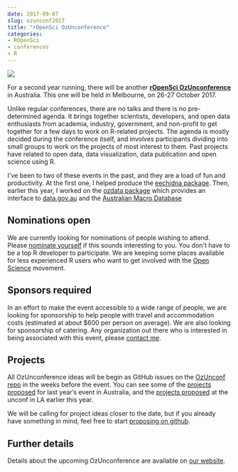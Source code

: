 ```yaml
---
date: 2017-09-07
slug: ozunconf2017
title: "rOpenSci OzUnconference"
categories:
- ROpenSci
- conferences
- R
---
```


![](http://ozunconf17.ropensci.org/img/header.jpg)

For a second year running, there will be another **[rOpenSci OzUnconference](http://ozunconf17.ropensci.org/)** in Australia. This one will be held in Melbourne, on 26-27 October 2017.

Unlike regular conferences, there are no talks and there is no pre-determined agenda.  It brings together scientists, developers, and open data enthusiasts from academia, industry, government, and non-profit to get together for a few days to work on R-related projects. The agenda is mostly decided during the conference itself, and involves participants dividing into small groups to work on the projects of most interest to them. Past projects have related to open data, data visualization, data publication and open science using R.

I've been to two of these events in the past, and they are a load of fun and productivity. At the first one, I helped produce the [eechidna package](/hyndsight/eechidna). Then, earlier this year, I worked on the [ozdata package](https://au-burgr.github.io/ozdata/) which provides an interface to [data.gov.au](https://data.gov.au) and the [Australian Macro Database](/hyndsight/ausmacrodata)


## Nominations open

We are currently looking for nominations of people wishing to attend. Please [nominate yourself](http://ozunconf17.ropensci.org/apply) if this sounds interesting to you. You don't have to be a top R developer to participate. We are keeping some places available for less experienced R users who want to get involved with the [Open Science](https://ropensci.org/) movement.

## Sponsors required

In an effort to make the event accessible to a wide range of people, we are looking for sponsorship to help people with travel and accommodation costs (estimated at about $600 per person on average). We are also looking for sponsorship of catering. Any organization out there who is interested in being associated with this event, please [contact me](mailto:Rob.Hyndman@monash.edu).

## Projects

All OzUnconference ideas will be begin as GitHub issues on the [OzUnconf repo](https://github.com/ropensci/ozunconf17/issues/) in the weeks before the event. You can see some of the [projects proposed](https://github.com/ropensci/auunconf/issues) for last year’s event in Australia, and the [projects proposed](https://github.com/ropensci/unconf17/issues) at the unconf in LA earlier this year.

We will be calling for project ideas closer to the date, but if you already have something in mind, feel free to start [proposing on github](https://github.com/ropensci/ozunconf17/issues/).

## Further details

Details about the upcoming OzUnconference are available on [our website](http://ozunconf17.ropensci.org/).
